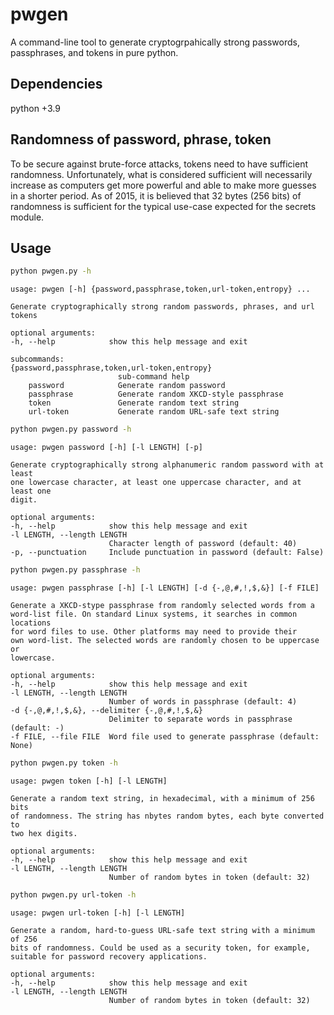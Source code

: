 # pwgen

A command-line tool to generate cryptogrpahically strong passwords, passphrases, 
and tokens in pure python.

## Dependencies

python +3.9

## Randomness of password, phrase, token

To be secure against brute-force attacks, tokens need to have sufficient 
randomness. Unfortunately, what is considered sufficient will necessarily 
increase as computers get more powerful and able to make more guesses in a 
shorter period. As of 2015, it is believed that 32 bytes (256 bits) of 
randomness is sufficient for the typical use-case expected for the secrets 
module.

## Usage

```bash
python pwgen.py -h
```

    usage: pwgen [-h] {password,passphrase,token,url-token,entropy} ...

    Generate cryptographically strong random passwords, phrases, and url tokens

    optional arguments:
    -h, --help            show this help message and exit

    subcommands:
    {password,passphrase,token,url-token,entropy}
                            sub-command help
        password            Generate random password
        passphrase          Generate random XKCD-style passphrase
        token               Generate random text string
        url-token           Generate random URL-safe text string

```bash
python pwgen.py password -h
```

    usage: pwgen password [-h] [-l LENGTH] [-p]

    Generate cryptographically strong alphanumeric random password with at least
    one lowercase character, at least one uppercase character, and at least one 
    digit.

    optional arguments:
    -h, --help            show this help message and exit
    -l LENGTH, --length LENGTH
                          Character length of password (default: 40)
    -p, --punctuation     Include punctuation in password (default: False)

```bash
python pwgen.py passphrase -h
```

    usage: pwgen passphrase [-h] [-l LENGTH] [-d {-,@,#,!,$,&}] [-f FILE]

    Generate a XKCD-stype passphrase from randomly selected words from a 
    word-list file. On standard Linux systems, it searches in common locations 
    for word files to use. Other platforms may need to provide their
    own word-list. The selected words are randomly chosen to be uppercase or 
    lowercase.

    optional arguments:
    -h, --help            show this help message and exit
    -l LENGTH, --length LENGTH
                          Number of words in passphrase (default: 4)
    -d {-,@,#,!,$,&}, --delimiter {-,@,#,!,$,&}
                          Delimiter to separate words in passphrase (default: -)
    -f FILE, --file FILE  Word file used to generate passphrase (default: None)

```bash
python pwgen.py token -h
```

    usage: pwgen token [-h] [-l LENGTH]

    Generate a random text string, in hexadecimal, with a minimum of 256 bits 
    of randomness. The string has nbytes random bytes, each byte converted to 
    two hex digits.

    optional arguments:
    -h, --help            show this help message and exit
    -l LENGTH, --length LENGTH
                          Number of random bytes in token (default: 32)

```bash
python pwgen.py url-token -h
```

    usage: pwgen url-token [-h] [-l LENGTH]

    Generate a random, hard-to-guess URL-safe text string with a minimum of 256 
    bits of randomness. Could be used as a security token, for example, 
    suitable for password recovery applications.

    optional arguments:
    -h, --help            show this help message and exit
    -l LENGTH, --length LENGTH
                          Number of random bytes in token (default: 32)
